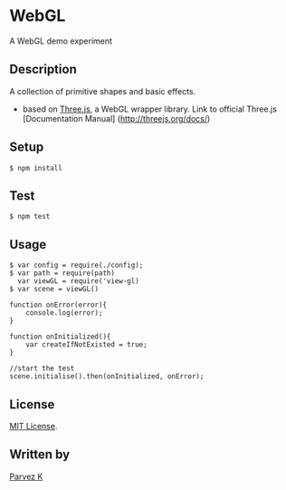 
# WebGL

A WebGL demo experiment

## Description

A collection of primitive shapes and basic effects.

- based on [Three.js](http://www.threejs.org), a WebGL wrapper library. Link to official Three.js [Documentation Manual] (http://threejs.org/docs/)

## Setup

    $ npm install

## Test

    $ npm test

## Usage

    $ var config = require(./config);
    $ var path = require(path)
      var viewGL = require('view-gl)
    $ var scene = viewGL()
    
    function onError(error){
        console.log(error);
    }
    
    function onInitialized(){
        var createIfNotExisted = true;
    }
    
    //start the test
    scene.initialise().then(onInitialized, onError);
    
## License

[MIT License](http://opensource.org/licenses/MIT).

## Written by
    
[Parvez K](emailto:flamboyanz@gmail.com)